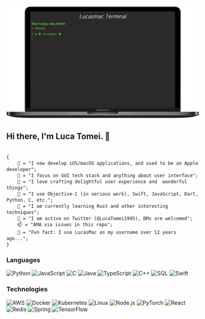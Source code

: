 <img src="https://github.com/LucaTomei/LucaTomei/blob/master/whoami.png"></img>

## Hi there, I'm Luca Tomei. 👋

```

{
    📱 = "I now develop iOS/macOS applications, and used to be an Apple developer";
    🤔 = "I focus on GUI tech stack and anything about user interface";
    🌟 = "I love crafting delightful user experience and  wonderful things";
    🔨 = "I use Objective-C (in serious work), Swift, JavaScript, Dart, Python, C, etc.";
    🦀 = "I am currently learning Rust and other interesting techniques";
    💬 = "I am active on Twitter (@LucaTomei1995), DMs are welcomed";
    📫 = "AMA via issues in this repo";
    🤫 = "Fun fact: I use LucasMac as my username over 12 years ago...";
}
```

### Languages

![Python](https://img.shields.io/badge/-Python-000?&logo=Python)
![JavaScript](https://img.shields.io/badge/-JavaScript-000?&logo=JavaScript)
![C](https://img.shields.io/badge/-C-000?&logo=C)
![Java](https://img.shields.io/badge/-Java-000?&logo=Java&logoColor=007396)
![TypeScript](https://img.shields.io/badge/-TypeScript-000?&logo=TypeScript)
![C++](https://img.shields.io/badge/-C++-000?&logo=c%2b%2b&logoColor=00599C)
![SQL](https://img.shields.io/badge/-SQL-000?&logo=MySQL)
![Swift](https://img.shields.io/badge/-Swift-000?&logo=Swift)

### Technologies

![AWS](https://img.shields.io/badge/-AWS-000?&logo=Amazon-AWS&logoColor=F90)
![Docker](https://img.shields.io/badge/-Docker-000?&logo=Docker)
![Kubernetes](https://img.shields.io/badge/-Kubernetes-000?&logo=Kubernetes)
![Linux](https://img.shields.io/badge/-Linux-000?&logo=Linux)
![Node.js](https://img.shields.io/badge/-Node.js-000?&logo=node.js)
![PyTorch](https://img.shields.io/badge/-PyTorch-000?&logo=PyTorch)
![React](https://img.shields.io/badge/-React-000?&logo=React)
![Redis](https://img.shields.io/badge/-Redis-000?&logo=Redis)
![Spring](https://img.shields.io/badge/-Spring-000?&logo=Spring)
![TensorFlow](https://img.shields.io/badge/-TensorFlow-000?&logo=TensorFlow)
